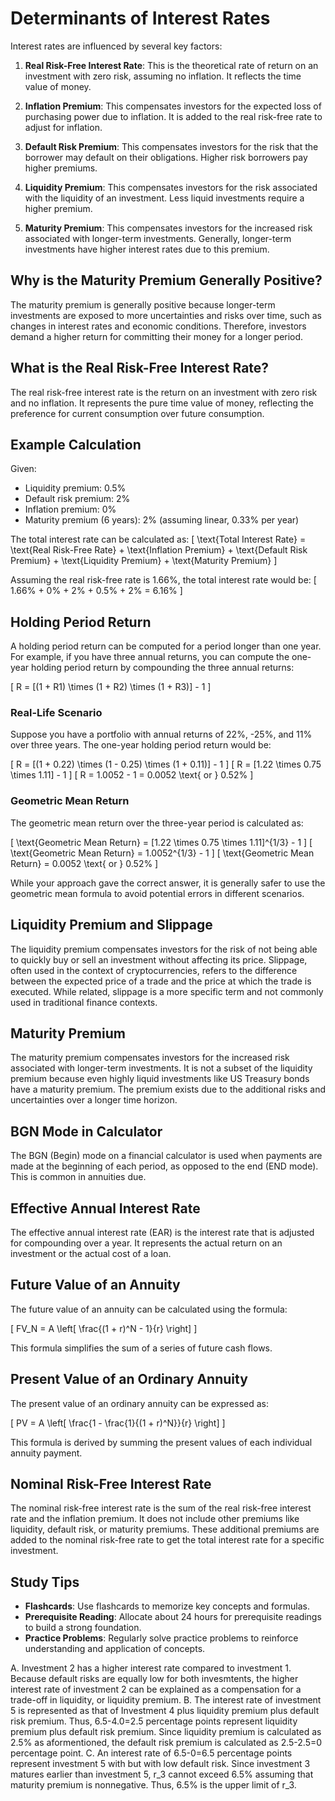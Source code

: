 # Determinants of Interest Rates

Interest rates are influenced by several key factors:

1. **Real Risk-Free Interest Rate**: This is the theoretical rate of return on an investment with zero risk, assuming no inflation. It reflects the time value of money.

2. **Inflation Premium**: This compensates investors for the expected loss of purchasing power due to inflation. It is added to the real risk-free rate to adjust for inflation.

3. **Default Risk Premium**: This compensates investors for the risk that the borrower may default on their obligations. Higher risk borrowers pay higher premiums.

4. **Liquidity Premium**: This compensates investors for the risk associated with the liquidity of an investment. Less liquid investments require a higher premium.

5. **Maturity Premium**: This compensates investors for the increased risk associated with longer-term investments. Generally, longer-term investments have higher interest rates due to this premium.

## Why is the Maturity Premium Generally Positive?

The maturity premium is generally positive because longer-term investments are exposed to more uncertainties and risks over time, such as changes in interest rates and economic conditions. Therefore, investors demand a higher return for committing their money for a longer period.

## What is the Real Risk-Free Interest Rate?

The real risk-free interest rate is the return on an investment with zero risk and no inflation. It represents the pure time value of money, reflecting the preference for current consumption over future consumption.

## Example Calculation

Given:
- Liquidity premium: 0.5%
- Default risk premium: 2%
- Inflation premium: 0%
- Maturity premium (6 years): 2% (assuming linear, 0.33% per year)

The total interest rate can be calculated as:
\[ \text{Total Interest Rate} = \text{Real Risk-Free Rate} + \text{Inflation Premium} + \text{Default Risk Premium} + \text{Liquidity Premium} + \text{Maturity Premium} \]

Assuming the real risk-free rate is 1.66%, the total interest rate would be:
\[ 1.66\% + 0\% + 2\% + 0.5\% + 2\% = 6.16\% \]

## Holding Period Return

A holding period return can be computed for a period longer than one year. For example, if you have three annual returns, you can compute the one-year holding period return by compounding the three annual returns:

\[ R = [(1 + R1) \times (1 + R2) \times (1 + R3)] - 1 \]

### Real-Life Scenario

Suppose you have a portfolio with annual returns of 22%, -25%, and 11% over three years. The one-year holding period return would be:

\[ R = [(1 + 0.22) \times (1 - 0.25) \times (1 + 0.11)] - 1 \]
\[ R = [1.22 \times 0.75 \times 1.11] - 1 \]
\[ R = 1.0052 - 1 = 0.0052 \text{ or } 0.52\% \]

### Geometric Mean Return

The geometric mean return over the three-year period is calculated as:

\[ \text{Geometric Mean Return} = [1.22 \times 0.75 \times 1.11]^{1/3} - 1 \]
\[ \text{Geometric Mean Return} = 1.0052^{1/3} - 1 \]
\[ \text{Geometric Mean Return} = 0.0052 \text{ or } 0.52\% \]

While your approach gave the correct answer, it is generally safer to use the geometric mean formula to avoid potential errors in different scenarios.

## Liquidity Premium and Slippage

The liquidity premium compensates investors for the risk of not being able to quickly buy or sell an investment without affecting its price. Slippage, often used in the context of cryptocurrencies, refers to the difference between the expected price of a trade and the price at which the trade is executed. While related, slippage is a more specific term and not commonly used in traditional finance contexts.

## Maturity Premium

The maturity premium compensates investors for the increased risk associated with longer-term investments. It is not a subset of the liquidity premium because even highly liquid investments like US Treasury bonds have a maturity premium. The premium exists due to the additional risks and uncertainties over a longer time horizon.

## BGN Mode in Calculator

The BGN (Begin) mode on a financial calculator is used when payments are made at the beginning of each period, as opposed to the end (END mode). This is common in annuities due.

## Effective Annual Interest Rate

The effective annual interest rate (EAR) is the interest rate that is adjusted for compounding over a year. It represents the actual return on an investment or the actual cost of a loan.

## Future Value of an Annuity

The future value of an annuity can be calculated using the formula:

\[ FV_N = A \left[ \frac{(1 + r)^N - 1}{r} \right] \]

This formula simplifies the sum of a series of future cash flows.

## Present Value of an Ordinary Annuity

The present value of an ordinary annuity can be expressed as:

\[ PV = A \left[ \frac{1 - \frac{1}{(1 + r)^N}}{r} \right] \]

This formula is derived by summing the present values of each individual annuity payment.

## Nominal Risk-Free Interest Rate

The nominal risk-free interest rate is the sum of the real risk-free interest rate and the inflation premium. It does not include other premiums like liquidity, default risk, or maturity premiums. These additional premiums are added to the nominal risk-free rate to get the total interest rate for a specific investment.

## Study Tips

- **Flashcards**: Use flashcards to memorize key concepts and formulas.
- **Prerequisite Reading**: Allocate about 24 hours for prerequisite readings to build a strong foundation.
- **Practice Problems**: Regularly solve practice problems to reinforce understanding and application of concepts.

A. Investment 2 has a higher interest rate compared to investment 1. Because default risks are equally low for both invesmtents, the higher interest rate of investment 2 can be explained as a compensation for a trade-off in liquidity, or liquidity premium.
B. The interest rate of investment 5 is represented as that of Investment 4 plus liquidity premium plus default risk premium. Thus, 6.5-4.0=2.5 percentage points represent liquidity premium plus default risk premium. Since liquidity premium is calculated as 2.5% as aformentioned, the default risk premium is calculated as 2.5-2.5=0 percentage point.
C. An interest rate of 6.5-0=6.5 percentage points represent investment 5 with but with low default risk. Since investment 3 matures earlier than investment 5, r_3 cannot exceed 6.5% assuming that maturity premium is nonnegative. Thus, 6.5% is the upper limit of r_3.